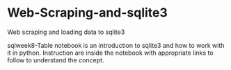 # Web-Scraping-and-sqlite3
Web scraping and loading data to sqlite3

sqlweek8-Table notebook is an introduction to sqlite3 and how to work with it in python. Instruction are inside the notebook with appropriate links to follow to understand the concept.





